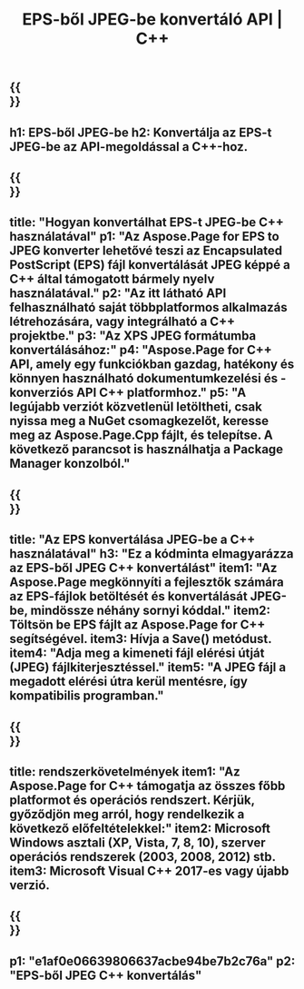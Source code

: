 ﻿---
translation: true
template: /_templates/_conversion-child-cpp.md
title: EPS-ből JPEG-be konvertáló API | C++
url: /cpp/conversion/eps-to-jpeg/
description: Az Aspose.Page az EPS-ből JPEG-be átalakítást biztosít a C++ API-megoldáshoz. Működik C++ Runtime Environment for Windows 32 bit, Windows 64 bit és Linux 64 bit.
informat: EPS
outformat: JPEG
otherformats: XPS PS
---

{{<section banner>}}
---
h1: EPS-ből JPEG-be
h2: Konvertálja az EPS-t JPEG-be az API-megoldással a C++-hoz.
---

{{<section overview>}}
---
title: "Hogyan konvertálhat EPS-t JPEG-be C++ használatával"
p1: "Az Aspose.Page for EPS to JPEG konverter lehetővé teszi az Encapsulated PostScript (EPS) fájl konvertálását JPEG képpé a C++ által támogatott bármely nyelv használatával."
p2: "Az itt látható API felhasználható saját többplatformos alkalmazás létrehozására, vagy integrálható a C++ projektbe."
p3: "Az XPS JPEG formátumba konvertálásához:"
p4: "Aspose.Page for C++ API, amely egy funkciókban gazdag, hatékony és könnyen használható dokumentumkezelési és -konverziós API C++ platformhoz."
p5: "A legújabb verziót közvetlenül letöltheti, csak nyissa meg a NuGet csomagkezelőt, keresse meg az Aspose.Page.Cpp fájlt, és telepítse. A következő parancsot is használhatja a Package Manager konzolból."
---

{{<section feature1>}}
---
title: "Az EPS konvertálása JPEG-be a C++ használatával"
h3: "Ez a kódminta elmagyarázza az EPS-ből JPEG C++ konvertálást"
item1: "Az Aspose.Page megkönnyíti a fejlesztők számára az EPS-fájlok betöltését és konvertálását JPEG-be, mindössze néhány sornyi kóddal."
item2: Töltsön be EPS fájlt az Aspose.Page for C++ segítségével.
item3: Hívja a Save() metódust.
item4: "Adja meg a kimeneti fájl elérési útját (JPEG) fájlkiterjesztéssel."
item5: "A JPEG fájl a megadott elérési útra kerül mentésre, így kompatibilis programban."
---

{{<section feature2>}}
---
title: rendszerkövetelmények
item1: "Az Aspose.Page for C++ támogatja az összes főbb platformot és operációs rendszert. Kérjük, győződjön meg arról, hogy rendelkezik a következő előfeltételekkel:"
item2: Microsoft Windows asztali (XP, Vista, 7, 8, 10), szerver operációs rendszerek (2003, 2008, 2012) stb.
item3: Microsoft Visual C++ 2017-es vagy újabb verzió.
---

{{<section gist>}}
---
p1: "e1af0e06639806637acbe94be7b2c76a"
p2: "EPS-ből JPEG C++ konvertálás"
---
